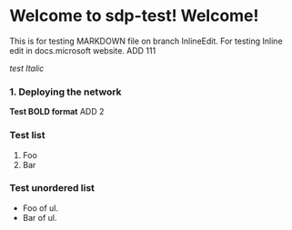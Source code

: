# Welcome to sdp-test! Welcome!

This is for testing MARKDOWN file on branch InlineEdit. For testing
Inline edit in docs.microsoft website. ADD 111

*test Italic*

### 1. Deploying the network
**Test BOLD format** ADD 2

### Test list
1.  Foo
2.  Bar

### Test unordered list
-   Foo of ul.
-   Bar of ul.



